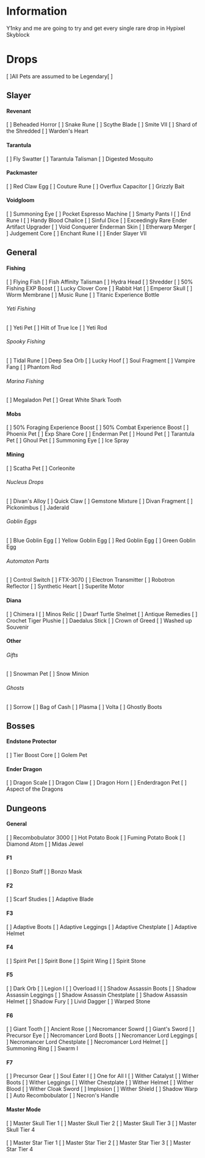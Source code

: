 # Information
Y1nky and me are going to try and get every single rare drop in Hypixel Skyblock

# Drops
[ ]All Pets are assumed to be Legendary[ ]

## Slayer
#### Revenant
[ ] Beheaded Horror 
[ ] Snake Rune
[ ] Scythe Blade
[ ] Smite VII
[ ] Shard of the Shredded
[ ] Warden's Heart

#### Tarantula
[ ] Fly Swatter
[ ] Tarantula Talisman
[ ] Digested Mosquito

#### Packmaster
[ ] Red Claw Egg
[ ] Couture Rune
[ ] Overflux Capacitor
[ ] Grizzly Bait

#### Voidgloom
[ ] Summoning Eye
[ ] Pocket Espresso Machine
[ ] Smarty Pants I
[ ] End Rune I
[ ] Handy Blood Chalice
[ ] Sinful Dice
[ ] Exceedingly Rare Ender Artifact Upgrader
[ ] Void Conquerer Enderman Skin
[ ] Etherwarp Merger
[ ] Judgement Core
[ ] Enchant Rune I
[ ] Ender Slayer VII

## General
#### Fishing
[ ] Flying Fish
[ ] Fish Affinity Talisman
[ ] Hydra Head
[ ] Shredder
[ ] 50% Fishing EXP Boost
[ ] Lucky Clover Core
[ ] Rabbit Hat
[ ] Emperor Skull
[ ] Worm Membrane
[ ] Music Rune
[ ] Titanic Experience Bottle
###### Yeti Fishing
[ ] Yeti Pet
[ ] Hilt of True Ice
[ ] Yeti Rod
###### Spooky Fishing
[ ] Tidal Rune
[ ] Deep Sea Orb
[ ] Lucky Hoof
[ ] Soul Fragment
[ ] Vampire Fang
[ ] Phantom Rod
###### Marina Fishing
[ ] Megaladon Pet
[ ] Great White Shark Tooth
#### Mobs
[ ] 50% Foraging Experience Boost
[ ] 50% Combat Experience Boost
[ ] Phoenix Pet
[ ] Exp Share Core
[ ] Enderman Pet
[ ] Hound Pet
[ ] Tarantula Pet
[ ] Ghoul Pet
[ ] Summoning Eye
[ ] Ice Spray
#### Mining
[ ] Scatha Pet
[ ] Corleonite
###### Nucleus Drops
[ ] Divan's Alloy
[ ] Quick Claw
[ ] Gemstone Mixture
[ ] Divan Fragment
[ ] Pickonimbus
[ ] Jaderald
###### Goblin Eggs
[ ] Blue Goblin Egg
[ ] Yellow Goblin Egg
[ ] Red Goblin Egg
[ ] Green Goblin Egg
###### Automaton Parts
[ ] Control Switch
[ ] FTX-3070
[ ] Electron Transmitter
[ ] Robotron Reflector
[ ] Synthetic Heart
[ ] Superlite Motor
#### Diana
[ ] Chimera I
[ ] Minos Relic
[ ] Dwarf Turtle Shelmet
[ ] Antique Remedies
[ ] Crochet Tiger Plushie
[ ] Daedalus Stick
[ ] Crown of Greed
[ ] Washed up Souvenir
#### Other
###### Gifts
[ ] Snowman Pet
[ ] Snow Minion
###### Ghosts
[ ] Sorrow
[ ] Bag of Cash
[ ] Plasma
[ ] Volta
[ ] Ghostly Boots

## Bosses
#### Endstone Protector
[ ] Tier Boost Core
[ ] Golem Pet
#### Ender Dragon
[ ] Dragon Scale
[ ] Dragon Claw
[ ] Dragon Horn
[ ] Enderdragon Pet
[ ] Aspect of the Dragons

## Dungeons
#### General
[ ] Recombobulator 3000
[ ] Hot Potato Book
[ ] Fuming Potato Book
[ ] Diamond Atom
[ ] Midas Jewel

#### F1
[ ] Bonzo Staff
[ ] Bonzo Mask
#### F2
[ ] Scarf Studies
[ ] Adaptive Blade
#### F3
[ ] Adaptive Boots
[ ] Adaptive Leggings
[ ] Adaptive Chestplate
[ ] Adaptive Helmet
#### F4
[ ] Spirit Pet
[ ] Spirit Bone
[ ] Spirit Wing
[ ] Spirit Stone
#### F5
[ ] Dark Orb
[ ] Legion I
[ ] Overload I
[ ] Shadow Assassin Boots
[ ] Shadow Assassin Leggings
[ ] Shadow Assassin Chestplate
[ ] Shadow Assassin Helmet
[ ] Shadow Fury
[ ] Livid Dagger
[ ] Warped Stone
#### F6
[ ] Giant Tooth
[ ] Ancient Rose
[ ] Necromancer Sowrd
[ ] Giant's Sword
[ ] Precursor Eye
[ ] Necromancer Lord Boots
[ ] Necromancer Lord Leggings
[ ] Necromancer Lord Chestplate
[ ] Necromancer Lord Helmet
[ ] Summoning Ring
[ ] Swarm I
#### F7
[ ] Precursor Gear
[ ] Soul Eater I
[ ] One for All I
[ ] Wither Catalyst
[ ] Wither Boots
[ ] Wither Leggings
[ ] Wither Chestplate
[ ] Wither Helmet
[ ] Wither Blood
[ ] Wither Cloak Sword
[ ] Implosion
[ ] Wither Shield
[ ] Shadow Warp
[ ] Auto Recombobulator
[ ] Necron's Handle

#### Master Mode
[ ] Master Skull Tier 1
[ ] Master Skull Tier 2
[ ] Master Skull Tier 3
[ ] Master Skull Tier 4
<br><br>
[ ] Master Star Tier 1
[ ] Master Star Tier 2
[ ] Master Star Tier 3
[ ] Master Star Tier 4
